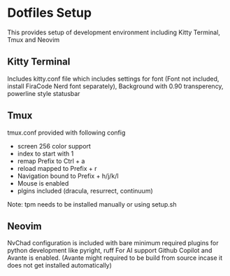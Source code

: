 # Dotfiles Setup
This provides setup of development environment including Kitty Terminal, Tmux and Neovim

## Kitty Terminal
Includes kitty.conf file which includes settings for font (Font not included, install FiraCode Nerd font separately), Background with 0.90 transperency, powerline style statusbar

## Tmux
tmux.conf provided with following config
- screen 256 color support
- index to start with 1
- remap Prefix to Ctrl + a
- reload mapped to Prefix + r
- Navigation bound to Prefix + h/j/k/l
- Mouse is enabled
- plgins included (dracula, resurrect, continuum)

Note: tpm needs to be installed manually or using setup.sh

## Neovim
NvChad configuration is included with bare minimum required plugins for python development like pyright, ruff
For AI support Github Copilot and Avante is enabled. (Avante might required to be build from source incase it does not get installed automatically)
